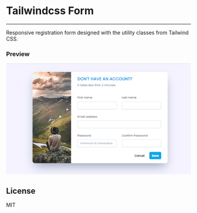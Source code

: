 # Tailwindcss Form
***
Responsive registration form designed with the utility classes from Tailwind CSS.

### Preview
![Full preview of the page](/preview.PNG)

## License
MIT
